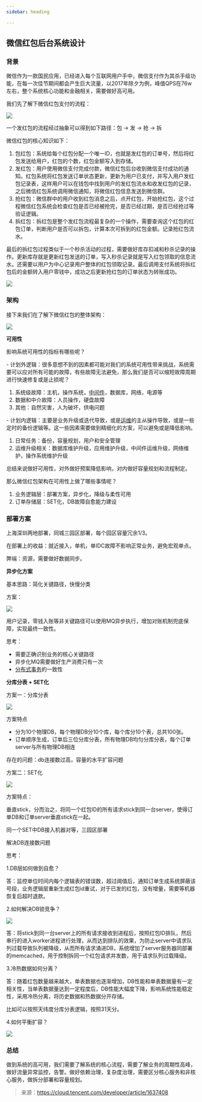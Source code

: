 ```yaml
---
sidebar: heading

---
```


## 微信红包后台系统设计

### **背景**

微信作为一款国民应用，已经进入每个互联网用户手中，微信支付作为其杀手级功能，在每一次佳节期间都会产生巨大流量，以2017年除夕为例，峰值QPS在76w左右，整个系统核心功能和金融相关，需要做好高可用。

我们先了解下微信红包支付的流程：

![](http://img.topjavaer.cn/img/image-20221129002112859.png)

一个发红包的流程经过抽象可以得到如下路径：包 -> 发 -> 抢 -> 拆

微信红包的核心知识如下：

1.  包红包：系统给每个红包分配一个唯一ID，也就是发红包的订单号，然后将红包发送给用户，红包的个数，红包金额写入到存储。
2. 发红包：用户使用微信支付完成付款，微信红包后台收到微信支付成功的通知。红包系统将红包发送订单状态更新，更新为用户已支付，并写入用户发红包记录表，这样用户可以在钱包中找到用户的发红包流水和收发红包的记录，之后微信红包系统调用微信通知，将微信红包信息发送到微信群。
3. 抢红包：微信群中的用户收到红包消息之后，点开红包，开始抢红包，这个过程微信红包系统会检查红包是否已经被抢完，是否已经过期，是否已经抢过等验证逻辑。
4. 拆红包：拆红包是整个发红包流程最复杂的一个操作，需要查询这个红包的红包订单，判断用户是否可以拆包，计算本次可拆到的红包金额。记录抢红包流水。

最后的拆红包过程类似于一个秒杀活动的过程，需要做好库存扣减和秒杀记录的操作。更新库存就是更新红包发送的订单，写入秒杀记录就是写入红包领取的信息流水。还需要以用户为中心记录用户整体的红包领取记录。最后调用支付系统将拆红包后的金额转入用户零钱中，成功之后更新抢红包的订单状态为转账成功。

![](http://img.topjavaer.cn/img/image-20221129002128841.png)

### **架构**

接下来我们在了解下微信红包的整体架构：

![](http://img.topjavaer.cn/img/image-20221129002141666.png)

**可用性**

影响系统可用性的指标有哪些呢？

\- 计划外逻辑：很多意想不到的因素都可能对我们的系统可用性带来挑战，系统需要可以应对所有可能的故障，有些故障无法避免，那么我们是否可以缩短故障周期进行快速修复或是止损呢？

1.  系统级故障：主机，操作系统，[中间件](https://cloud.tencent.com/product/tdmq?from=10680)，数据库，网络，电源等
2. 数据和中介故障：人员操作，硬盘故障
3. 其他：自然灾害，人为破坏，供电问题

\- 计划内逻辑：主要是业务升级或迭代导致，或是[运维](https://cloud.tencent.com/solution/operation?from=10680)的主从操作导致，或是一些定时的备份逻辑等。这一些因素需要做到精细化的方案，可以避免或是降低影响。

1.  日常任务：备份，容量规划，用户和安全管理
2. 运维升级相关：数据库维护升级，应用维护升级，中间件运维升级，网络维护，操作系统维护升级

总结来说做好可用性，对外做好预案降低影响，对内做好容量规划和流程制定。

那么微信红包架构在可用性上做了哪些事情呢？

1. 业务逻辑层：部署方案，异步化，降级与柔性可用
2. 订单存储层：SET化，DB故障自愈能力建设

### **部署方案**

上海深圳两地部署，同城三园区部署，每个园区容量冗余1/3。

在部署上的收益：就近接入，单机，单IDC故障不影响正常业务，避免宏观单点。

弊端：资源，需要做好数据同步。

**异步化方案**

基本思路：简化关键路径，快慢分类

方案：

![](http://img.topjavaer.cn/img/image-20221129002154044.png)

用户记录，零钱入账等非关键路径可以使用MQ异步执行，增加对账机制兜底保障，实现最终一致性。

思考：

- 需要正确识别业务的核心关键路径
- 异步化MQ需要做好生产消费只有一次
- [分布式事务](https://cloud.tencent.com/product/dtf?from=10680)的一致性

**分库分表 + SET化**

方案一：分库分表

![](http://img.topjavaer.cn/img/image-20221129002210589.png)

方案特点

- 分为10个物理DB，每个物理DB分10个库，每个库分10个表，总共100张。
- 订单顺序生成，订单后三位分库分表，所有物理DB均匀分库分表，每个订单server与所有物理DB相连

存在的问题：db连接数过高，容量的水平扩容问题

方案二：SET化

![](http://img.topjavaer.cn/img/image-20221129002222281.png)

方案特点：

垂直stick，分而治之，将同一个红包ID的所有请求stick到同一台server，使得订单DB和订单server垂直stick在一起。

同一个SET中DB接入机器对等，三园区部署

解决DB连接数问题

思考：

1.DB层如何做到自愈？

答：监控单位时间内每个逻辑表的错误数，超过阈值后，通知订单生成系统屏蔽该号段，业务逻辑层重新生成红包id重试，对于已发的红包，没有增量，需要等机器恢复后超时退款。

2.如何解决DB锁竞争？

![](http://img.topjavaer.cn/img/image-20221129002235645.png)

答：将stick到同一台server上的所有请求接收到进程后，按照红包ID排队，然后串行的进入worker进程进行处理，从而达到排队的效果，为防止server中请求队列过载导致队列被降级，从而所有请求涌进DB，系统增加了server服务器同部署的memcached，用于控制拆同一个红包请求并发数，用于请求队列过载降级。

3.冷热数据如何分离？

答：随着红包数量越来越大，单表数据也逐渐增加，DB性能和单表数据量有一定相关性，当单表数据量达到一定程度后，DB性能大幅度下降，影响系统性能稳定性，采用冷热分离，将历史数据和热数据分开存储。

比如可以按照天纬度分库分表逻辑，按照31天分。

4.如何平衡扩容？

![](http://img.topjavaer.cn/img/image-20221129002245215.png)

### **总结**

做到系统的高可用，我们需要了解系统的核心流程，需要了解业务的周期性高峰，做好流量异常监控，告警。做好依赖治理，复杂度治理，需要区分核心服务和非核心服务，做拆分部署和容量规划。



> 来源：https://cloud.tencent.com/developer/article/1637408